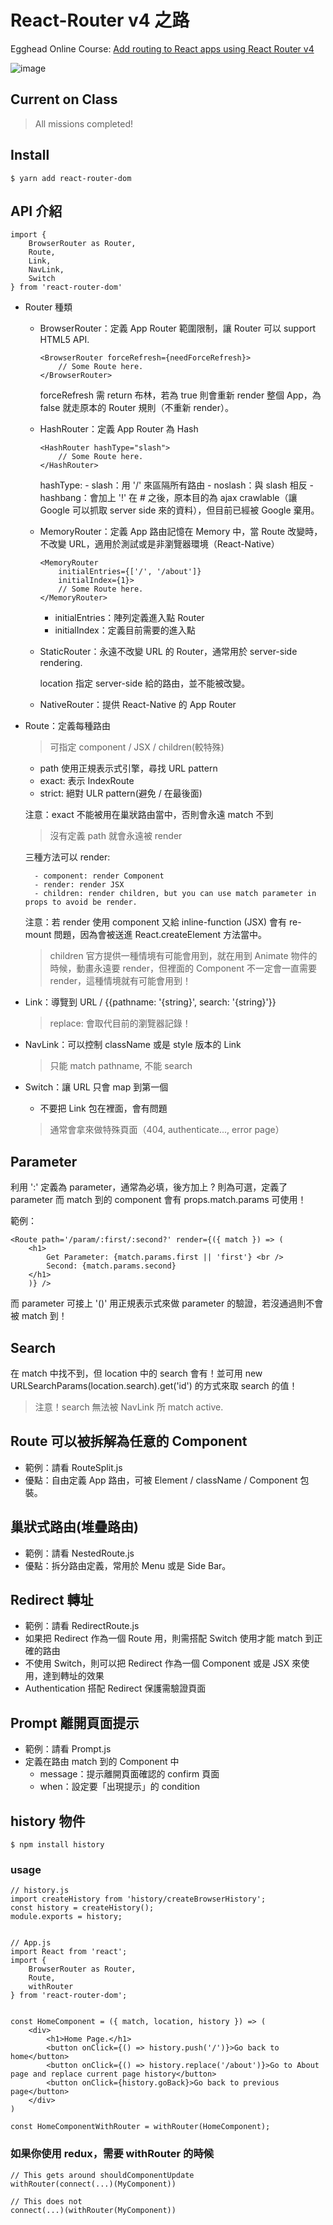 # React-Router v4 之路

Egghead Online Course: [Add routing to React apps using React Router v4](https://egghead.io/courses/add-routing-to-react-apps-using-react-router-v4)

![image](https://rawgit.com/mvpdw06/try-react-router-v4/master/img/reactrouterv4.png)

## Current on Class

> All missions completed!

## Install

```
$ yarn add react-router-dom
```

## API 介紹

```
import { 
    BrowserRouter as Router, 
    Route,
    Link,
    NavLink,
    Switch
} from 'react-router-dom'

```

- Router 種類
    - BrowserRouter：定義 App Router 範圍限制，讓 Router 可以 support HTML5 API.

        ```
        <BrowserRouter forceRefresh={needForceRefresh}>
            // Some Route here.
        </BrowserRouter>
        ```

        forceRefresh 需 return 布林，若為 true 則會重新 render 整個 App，為 false 就走原本的 Router 規則（不重新 render）。

    - HashRouter：定義 App Router 為 Hash

        ```
        <HashRouter hashType="slash">
            // Some Route here.
        </HashRouter>
        ```

        hashType:
            - slash：用 '/' 來區隔所有路由 
            - noslash：與 slash 相反
            - hashbang：會加上 '!' 在 # 之後，原本目的為 ajax crawlable（讓 Google 可以抓取 server side 來的資料），但目前已經被 Google 棄用。

    - MemoryRouter：定義 App 路由記憶在 Memory 中，當 Route 改變時，不改變 URL，適用於測試或是非瀏覽器環境（React-Native）

        ```
        <MemoryRouter 
            initialEntries={['/', '/about']}
            initialIndex={1}>
            // Some Route here.
        </MemoryRouter>
        ```

        - initialEntries：陣列定義進入點 Router
        - initialIndex：定義目前需要的進入點

    - StaticRouter：永遠不改變 URL 的 Router，通常用於 server-side rendering.

        location 指定 server-side 給的路由，並不能被改變。

    - NativeRouter：提供 React-Native 的 App Router

- Route：定義每種路由
    > 可指定 component / JSX / children(較特殊)

    - path 使用正規表示式引擎，尋找 URL pattern
    - exact: 表示 IndexRoute
    - strict: 絕對 ULR pattern(避免 / 在最後面)

    注意：exact 不能被用在巢狀路由當中，否則會永遠 match 不到

    > 沒有定義 path 就會永遠被 render

    三種方法可以 render:

        - component: render Component
        - render: render JSX
        - children: render children, but you can use match parameter in props to avoid be render.
    
    注意：若 render 使用 component 又給 inline-function (JSX) 會有 re-mount 問題，因為會被送進 React.createElement 方法當中。

    > children 官方提供一種情境有可能會用到，就在用到 Animate 物件的時候，動畫永遠要 render，但裡面的 Component 不一定會一直需要 render，這種情境就有可能會用到！

- Link：導覽到 URL / {{pathname: '{string}', search: '{string}'}}
    > replace: 會取代目前的瀏覽器記錄！

- NavLink：可以控制 className 或是 style 版本的 Link
    > 只能 match pathname, 不能 search

- Switch：讓 URL 只會 map 到第一個
    
    - 不要把 Link 包在裡面，會有問題

    > 通常會拿來做特殊頁面（404, authenticate..., error page）


## Parameter

利用 ':' 定義為 parameter，通常為必填，後方加上 ? 則為可選，定義了 parameter 而 match 到的 component 會有 props.match.params 可使用！

範例：
```
<Route path='/param/:first/:second?' render={({ match }) => (
    <h1>
        Get Parameter: {match.params.first || 'first'} <br />
        Second: {match.params.second}
    </h1>
    )} />
```

而 parameter 可接上 '()' 用正規表示式來做 parameter 的驗證，若沒通過則不會被 match 到！

## Search

在 match 中找不到，但 location 中的 search 會有！並可用 new URLSearchParams(location.search).get('id') 的方式來取 search 的值！

> 注意！search 無法被 NavLink 所 match active.

## Route 可以被拆解為任意的 Component

- 範例：請看 RouteSplit.js
- 優點：自由定義 App 路由，可被 Element / className / Component 包裝。

## 巢狀式路由(堆疊路由)

- 範例：請看 NestedRoute.js
- 優點：拆分路由定義，常用於 Menu 或是 Side Bar。

## Redirect 轉址

- 範例：請看 RedirectRoute.js
- 如果把 Redirect 作為一個 Route 用，則需搭配 Switch 使用才能 match 到正確的路由
- 不使用 Switch，則可以把 Redirect 作為一個 Component 或是 JSX 來使用，達到轉址的效果
- Authentication 搭配 Redirect 保護需驗證頁面

## Prompt 離開頁面提示

- 範例：請看 Prompt.js
- 定義在路由 match 到的 Component 中
    - message：提示離開頁面確認的 confirm 頁面
    - when：設定要「出現提示」的 condition

## history 物件

```
$ npm install history
```

### usage

```
// history.js
import createHistory from 'history/createBrowserHistory';
const history = createHistory();
module.exports = history;


// App.js
import React from 'react';
import {
    BrowserRouter as Router,
    Route,
    withRouter
} from 'react-router-dom';


const HomeComponent = ({ match, location, history }) => (
    <div>
        <h1>Home Page.</h1>
        <button onClick={() => history.push('/')}>Go back to home</button>
        <button onClick={() => history.replace('/about')}>Go to About page and replace current page history</button>
        <button onClick={history.goBack}>Go back to previous page</button>
    </div>
)

const HomeComponentWithRouter = withRouter(HomeComponent);
```

### 如果你使用 redux，需要 withRouter 的時候

```
// This gets around shouldComponentUpdate
withRouter(connect(...)(MyComponent))

// This does not
connect(...)(withRouter(MyComponent))
```